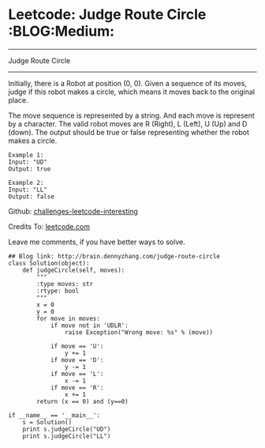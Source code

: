 # Leetcode: Judge Route Circle     :BLOG:Medium:


---

Judge Route Circle  

---

Initially, there is a Robot at position (0, 0). Given a sequence of its moves, judge if this robot makes a circle, which means it moves back to the original place.  

The move sequence is represented by a string. And each move is represent by a character. The valid robot moves are R (Right), L (Left), U (Up) and D (down). The output should be true or false representing whether the robot makes a circle.  

    Example 1:
    Input: "UD"
    Output: true

    Example 2:
    Input: "LL"
    Output: false

Github: [challenges-leetcode-interesting](https://github.com/DennyZhang/challenges-leetcode-interesting/tree/master/judge-route-circle)  

Credits To: [leetcode.com](https://leetcode.com/problems/judge-route-circle/description/)  

Leave me comments, if you have better ways to solve.  

    ## Blog link: http://brain.dennyzhang.com/judge-route-circle
    class Solution(object):
        def judgeCircle(self, moves):
            """
            :type moves: str
            :rtype: bool
            """
            x = 0
            y = 0
            for move in moves:
                if move not in 'UDLR':
                    raise Exception("Wrong move: %s" % (move))
    
                if move == 'U':
                    y += 1
                if move == 'D':
                    y -= 1
                if move == 'L':
                    x -= 1
                if move == 'R':
                    x += 1
            return (x == 0) and (y==0)
    
    if __name__ == '__main__':
        s = Solution()
        print s.judgeCircle("UD")
        print s.judgeCircle("LL")